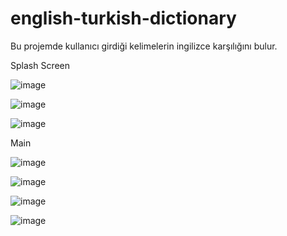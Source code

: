 # english-turkish-dictionary

Bu projemde kullanıcı girdiği kelimelerin ingilizce karşılığını bulur.

Splash Screen

![image](https://user-images.githubusercontent.com/44523590/171744274-ef122fc5-243f-4692-9438-9e69369105ae.png)

![image](https://user-images.githubusercontent.com/44523590/171744312-3eae442d-fe17-4e14-9a94-337a7436d3ee.png)

![image](https://user-images.githubusercontent.com/44523590/171744333-c2b211a8-3a2c-47fd-8a70-eae5e75bf791.png)

Main

![image](https://user-images.githubusercontent.com/44523590/171744378-1c910008-6c3e-4c9d-91d3-fcf6a0eb4ae6.png)

![image](https://user-images.githubusercontent.com/44523590/171744406-3e2cb9ab-8bc1-41dc-8ec2-961ea8335f66.png)

![image](https://user-images.githubusercontent.com/44523590/171744447-b43450a2-7b64-42fd-935d-7ddac0d5f9c5.png)

![image](https://user-images.githubusercontent.com/44523590/171744476-81f84dc1-d02f-4703-928a-8304f6306f46.png)
